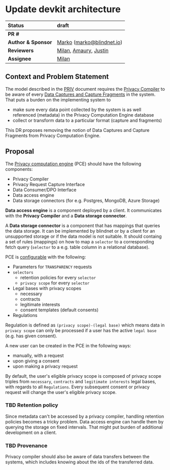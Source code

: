 # Update devkit architecture

| Status      | draft |
| :---------- | :-------------------------------------------------------------------------------------- |
| **PR #**    | []() |
| **Author & Sponsor** | [Marko](https://github.com/m4rk055) (marko@blindnet.io) |
| **Reviewers** | [Milan](https://github.com/milstan), [Amaury](https://github.com/TheKinrar), [Justin](https://github.com/jboileau99) |
| **Assignee** | [Milan](https://github.com/milstan) |

## Context and Problem Statement

The model described in the [PRIV](https://github.com/blindnet-io/product-management/blob/devkit-schemas/refs/schemas/priv/RFC-PRIV.md) document requires the [Privacy Compiler](https://github.com/blindnet-io/product-management/tree/main/refs/high-level-architecture#privacy-compiler) to be aware of every [Data Captures and Capture Fragments](https://github.com/blindnet-io/product-management/tree/main/refs/high-level-architecture#privacy-compiler) in the system.
That puts a burden on the implementing system to
- make sure every data point collected by the system is as well referenced (metadata) in the Privacy Computation Engine database
- collect or transform data to a particular format (capture and fragments)

This DR proposes removing the notion of Data Captures and Capture Fragments from Privacy Computation Engine.

## Proposal

The [Privacy computation engine](https://github.com/blindnet-io/product-management/tree/main/refs/high-level-architecture#privacy-computation-engine) (PCE) should have the following components:
- Privacy Compiler
- Privacy Request Capture Interface
- Data Consumer/DPO Interface
- Data access engine
- Data storage connectors (for e.g. Postgres, MongoDB, Azure Storage)

**Data access engine** is a component deployed by a client. It communicates with the **Privacy Compiler** and a **Data storage connector**.

A **Data storage connector** is a component that has mappings that queries the data storage. It can be implemented by blindnet or by a client for an unsupported storage or if the data model is not suitable.
It should containg a set of rules (mappings) on how to map a `selector` to a corresponding fetch query (`selector` to a e.g. table column in a relational database). 

PCE is [configurable](https://github.com/blindnet-io/product-management/blob/2645056f4477a93b5a6635129c77a3e7fe4d9a9b/refs/schemas/priv/expected-behavior.md#configuration-and-prerequisites) with the following:
- Parameters for `TRANSPARENCY` requests
- `selectors`
  - retention policies for every `selector`
  - `privacy scope` for every `selector`
- Legal bases with privacy scopes
  - necessary
  - contracts
  - legitimate interests
  - consent templates (default consents)
- Regulations

Regulation is defined as `(privacy scope)-(legal base)` which means data in `privacy scope` can only be processed if a user has the active `legal base` (e.g. has given consent).

A new user can be created in the PCE in the following ways:
- manually, with a request
- upon giving a consent
- upon making a privacy request

By default, the user's eligible privacy scope is composed of privacy scope triples from `necessary`, `contracts` and `legitimate interests` legal bases, with regards to all `Regulations`. Every subsequent consent or privacy request will change the user's eligible privacy scope.

### TBD Retention policy

Since metadata can't be accessed by a privacy compiler, handling retention policies becomes a tricky problem.
Data access engine can handle them by querying the storage on fixed intervals. That might put burden of additional development on a client.

### TBD Provenance

Privacy compiler should also be aware of data transfers between the systems, which includes knowing about the ids of the transferred data.

### 
